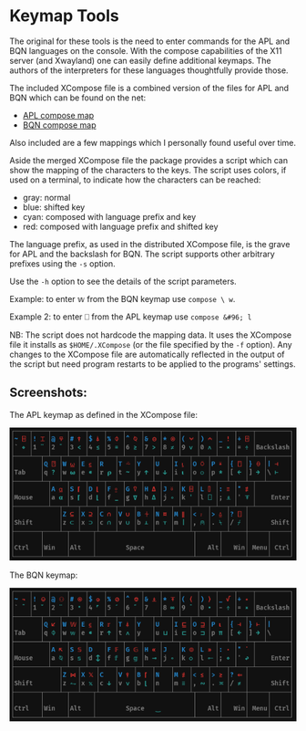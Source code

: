 Keymap Tools
============

The original for these tools is the need to enter commands for the APL and BQN
languages on the console.  With the compose capabilities of the X11 server (and
Xwayland) one can easily define additional keymaps.  The authors of the interpreters
for these languages thoughtfully provide those.

The included XCompose file is a combined version of the files for APL and BQN which
can be found on the net:

- [APL compose map](https://gist.github.com/rikedyp/d5ef5a61b01b9d4227f358ea9dce5070)
- [BQN compose map](https://github.com/mlochbaum/BQN/blob/master/editors/XCompose)

Also included are a few mappings which I personally found useful over time.

Aside the merged XCompose file the package provides a script which can show the mapping
of the characters to the keys.  The script uses colors, if used on a terminal, to
indicate how the characters can be reached:

- gray: normal
- blue: shifted key
- cyan: composed with language prefix and key
- red: composed with language prefix and shifted key

The language prefix, as used in the distributed XCompose file, is the grave for APL and
the backslash for BQN.  The script supports other arbitrary prefixes using the `-s` option.

Use the `-h` option to see the details of the script parameters.

Example: to enter 𝕨 from the BQN keymap use `compose \ w`.

Example 2: to enter ⎕ from the APL keymap use `compose &#96; l`

NB: The script does not hardcode the mapping data.  It uses the XCompose file it installs
as `$HOME/.XCompose` (or the file specified by the `-f` option).  Any changes to the XCompose
file are automatically reflected in the output of the script but need program restarts
to be applied to the programs' settings.

## Screenshots:

The APL keymap as defined in the XCompose file:

![APL keymap](extra/keyboard-apl.png)

The BQN keymap:

![BQN keymap](extra/keyboard-bqn.png)
